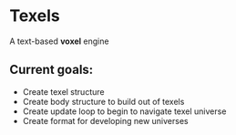 # Texels
A text-based **voxel** engine

Current goals:
------

* Create texel structure
* Create body structure to build out of texels
* Create update loop to begin to navigate texel universe
* Create format for developing new universes